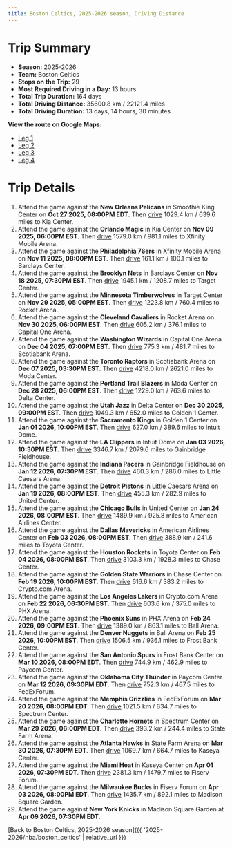 ```yaml
---
title: Boston Celtics, 2025-2026 season, Driving Distance
---
```


# Trip Summary
- **Season:** 2025-2026
- **Team:** Boston Celtics
- **Stops on the Trip:** 29
- **Most Required Driving in a Day:** 13 hours
- **Total Trip Duration:** 164 days
- **Total Driving Distance:** 35600.8 km / 22121.4 miles
- **Total Driving Duration:** 13 days, 14 hours, 30 minutes

**View the route on Google Maps:**
- [Leg 1](https://www.google.com/maps/dir/Smoothie+King+Center+New+Orleans+LA/Kia+Center+Orlando+FL/Xfinity+Mobile+Arena+Philadelphia+PA/Barclays+Center+Brooklyn+NY/Target+Center+Minneapolis+MN/Rocket+Arena+Cleveland+OH/Capital+One+Arena+Washington+DC/Scotiabank+Arena+Toronto+ON/Moda+Center+Portland+OR/Delta+Center+Salt+Lake+City+UT)
- [Leg 2](https://www.google.com/maps/dir/Delta+Center+Salt+Lake+City+UT/Golden+1+Center+Sacramento+CA/Intuit+Dome+Inglewood+CA/Gainbridge+Fieldhouse+Indianapolis+IN/Little+Caesars+Arena+Detroit+MI/United+Center+Chicago+IL/American+Airlines+Center+Dallas+TX/Toyota+Center+Houston+TX/Chase+Center+San+Francisco+CA/Crypto.com+Arena+Los+Angeles+CA)
- [Leg 3](https://www.google.com/maps/dir/Crypto.com+Arena+Los+Angeles+CA/PHX+Arena+Phoenix+AZ/Ball+Arena+Denver+CO/Frost+Bank+Center+San+Antonio+TX/Paycom+Center+Oklahoma+City+OK/FedExForum+Memphis+TN/Spectrum+Center+Charlotte+NC/State+Farm+Arena+Atlanta+GA/Kaseya+Center+Miami+FL/Fiserv+Forum+Milwaukee+WI)
- [Leg 4](https://www.google.com/maps/dir/Fiserv+Forum+Milwaukee+WI/Madison+Square+Garden+New+York+NY)

# Trip Details
1. Attend the game against the **New Orleans Pelicans** in Smoothie King Center on **Oct 27 2025, 08:00PM EDT**. Then [drive](https://www.google.com/maps/dir/Smoothie+King+Center+New+Orleans+LA/Kia+Center+Orlando+FL) 1029.4 km / 639.6 miles to Kia Center.
2. Attend the game against the **Orlando Magic** in Kia Center on **Nov 09 2025, 06:00PM EST**. Then [drive](https://www.google.com/maps/dir/Kia+Center+Orlando+FL/Xfinity+Mobile+Arena+Philadelphia+PA) 1579.0 km / 981.1 miles to Xfinity Mobile Arena.
3. Attend the game against the **Philadelphia 76ers** in Xfinity Mobile Arena on **Nov 11 2025, 08:00PM EST**. Then [drive](https://www.google.com/maps/dir/Xfinity+Mobile+Arena+Philadelphia+PA/Barclays+Center+Brooklyn+NY) 161.1 km / 100.1 miles to Barclays Center.
4. Attend the game against the **Brooklyn Nets** in Barclays Center on **Nov 18 2025, 07:30PM EST**. Then [drive](https://www.google.com/maps/dir/Barclays+Center+Brooklyn+NY/Target+Center+Minneapolis+MN) 1945.1 km / 1208.7 miles to Target Center.
5. Attend the game against the **Minnesota Timberwolves** in Target Center on **Nov 29 2025, 05:00PM EST**. Then [drive](https://www.google.com/maps/dir/Target+Center+Minneapolis+MN/Rocket+Arena+Cleveland+OH) 1223.8 km / 760.4 miles to Rocket Arena.
6. Attend the game against the **Cleveland Cavaliers** in Rocket Arena on **Nov 30 2025, 06:00PM EST**. Then [drive](https://www.google.com/maps/dir/Rocket+Arena+Cleveland+OH/Capital+One+Arena+Washington+DC) 605.2 km / 376.1 miles to Capital One Arena.
7. Attend the game against the **Washington Wizards** in Capital One Arena on **Dec 04 2025, 07:00PM EST**. Then [drive](https://www.google.com/maps/dir/Capital+One+Arena+Washington+DC/Scotiabank+Arena+Toronto+ON) 775.3 km / 481.7 miles to Scotiabank Arena.
8. Attend the game against the **Toronto Raptors** in Scotiabank Arena on **Dec 07 2025, 03:30PM EST**. Then [drive](https://www.google.com/maps/dir/Scotiabank+Arena+Toronto+ON/Moda+Center+Portland+OR) 4218.0 km / 2621.0 miles to Moda Center.
9. Attend the game against the **Portland Trail Blazers** in Moda Center on **Dec 28 2025, 06:00PM EST**. Then [drive](https://www.google.com/maps/dir/Moda+Center+Portland+OR/Delta+Center+Salt+Lake+City+UT) 1229.0 km / 763.6 miles to Delta Center.
10. Attend the game against the **Utah Jazz** in Delta Center on **Dec 30 2025, 09:00PM EST**. Then [drive](https://www.google.com/maps/dir/Delta+Center+Salt+Lake+City+UT/Golden+1+Center+Sacramento+CA) 1049.3 km / 652.0 miles to Golden 1 Center.
11. Attend the game against the **Sacramento Kings** in Golden 1 Center on **Jan 01 2026, 10:00PM EST**. Then [drive](https://www.google.com/maps/dir/Golden+1+Center+Sacramento+CA/Intuit+Dome+Inglewood+CA) 627.0 km / 389.6 miles to Intuit Dome.
12. Attend the game against the **LA Clippers** in Intuit Dome on **Jan 03 2026, 10:30PM EST**. Then [drive](https://www.google.com/maps/dir/Intuit+Dome+Inglewood+CA/Gainbridge+Fieldhouse+Indianapolis+IN) 3346.7 km / 2079.6 miles to Gainbridge Fieldhouse.
13. Attend the game against the **Indiana Pacers** in Gainbridge Fieldhouse on **Jan 12 2026, 07:30PM EST**. Then [drive](https://www.google.com/maps/dir/Gainbridge+Fieldhouse+Indianapolis+IN/Little+Caesars+Arena+Detroit+MI) 460.3 km / 286.0 miles to Little Caesars Arena.
14. Attend the game against the **Detroit Pistons** in Little Caesars Arena on **Jan 19 2026, 08:00PM EST**. Then [drive](https://www.google.com/maps/dir/Little+Caesars+Arena+Detroit+MI/United+Center+Chicago+IL) 455.3 km / 282.9 miles to United Center.
15. Attend the game against the **Chicago Bulls** in United Center on **Jan 24 2026, 08:00PM EST**. Then [drive](https://www.google.com/maps/dir/United+Center+Chicago+IL/American+Airlines+Center+Dallas+TX) 1489.9 km / 925.8 miles to American Airlines Center.
16. Attend the game against the **Dallas Mavericks** in American Airlines Center on **Feb 03 2026, 08:00PM EST**. Then [drive](https://www.google.com/maps/dir/American+Airlines+Center+Dallas+TX/Toyota+Center+Houston+TX) 388.9 km / 241.6 miles to Toyota Center.
17. Attend the game against the **Houston Rockets** in Toyota Center on **Feb 04 2026, 08:00PM EST**. Then [drive](https://www.google.com/maps/dir/Toyota+Center+Houston+TX/Chase+Center+San+Francisco+CA) 3103.3 km / 1928.3 miles to Chase Center.
18. Attend the game against the **Golden State Warriors** in Chase Center on **Feb 19 2026, 10:00PM EST**. Then [drive](https://www.google.com/maps/dir/Chase+Center+San+Francisco+CA/Crypto.com+Arena+Los+Angeles+CA) 616.6 km / 383.2 miles to Crypto.com Arena.
19. Attend the game against the **Los Angeles Lakers** in Crypto.com Arena on **Feb 22 2026, 06:30PM EST**. Then [drive](https://www.google.com/maps/dir/Crypto.com+Arena+Los+Angeles+CA/PHX+Arena+Phoenix+AZ) 603.6 km / 375.0 miles to PHX Arena.
20. Attend the game against the **Phoenix Suns** in PHX Arena on **Feb 24 2026, 09:00PM EST**. Then [drive](https://www.google.com/maps/dir/PHX+Arena+Phoenix+AZ/Ball+Arena+Denver+CO) 1389.0 km / 863.1 miles to Ball Arena.
21. Attend the game against the **Denver Nuggets** in Ball Arena on **Feb 25 2026, 10:00PM EST**. Then [drive](https://www.google.com/maps/dir/Ball+Arena+Denver+CO/Frost+Bank+Center+San+Antonio+TX) 1506.5 km / 936.1 miles to Frost Bank Center.
22. Attend the game against the **San Antonio Spurs** in Frost Bank Center on **Mar 10 2026, 08:00PM EDT**. Then [drive](https://www.google.com/maps/dir/Frost+Bank+Center+San+Antonio+TX/Paycom+Center+Oklahoma+City+OK) 744.9 km / 462.9 miles to Paycom Center.
23. Attend the game against the **Oklahoma City Thunder** in Paycom Center on **Mar 12 2026, 09:30PM EDT**. Then [drive](https://www.google.com/maps/dir/Paycom+Center+Oklahoma+City+OK/FedExForum+Memphis+TN) 752.3 km / 467.5 miles to FedExForum.
24. Attend the game against the **Memphis Grizzlies** in FedExForum on **Mar 20 2026, 08:00PM EDT**. Then [drive](https://www.google.com/maps/dir/FedExForum+Memphis+TN/Spectrum+Center+Charlotte+NC) 1021.5 km / 634.7 miles to Spectrum Center.
25. Attend the game against the **Charlotte Hornets** in Spectrum Center on **Mar 29 2026, 06:00PM EDT**. Then [drive](https://www.google.com/maps/dir/Spectrum+Center+Charlotte+NC/State+Farm+Arena+Atlanta+GA) 393.2 km / 244.4 miles to State Farm Arena.
26. Attend the game against the **Atlanta Hawks** in State Farm Arena on **Mar 30 2026, 07:30PM EDT**. Then [drive](https://www.google.com/maps/dir/State+Farm+Arena+Atlanta+GA/Kaseya+Center+Miami+FL) 1069.7 km / 664.7 miles to Kaseya Center.
27. Attend the game against the **Miami Heat** in Kaseya Center on **Apr 01 2026, 07:30PM EDT**. Then [drive](https://www.google.com/maps/dir/Kaseya+Center+Miami+FL/Fiserv+Forum+Milwaukee+WI) 2381.3 km / 1479.7 miles to Fiserv Forum.
28. Attend the game against the **Milwaukee Bucks** in Fiserv Forum on **Apr 03 2026, 08:00PM EDT**. Then [drive](https://www.google.com/maps/dir/Fiserv+Forum+Milwaukee+WI/Madison+Square+Garden+New+York+NY) 1435.7 km / 892.1 miles to Madison Square Garden.
29. Attend the game against **New York Knicks** in Madison Square Garden at **Apr 09 2026, 07:30PM EDT**.

[Back to Boston Celtics, 2025-2026 season]({{ '2025-2026/nba/boston_celtics' | relative_url }})
